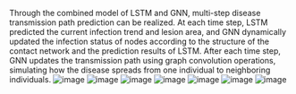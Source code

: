 Through the combined model of LSTM and GNN, multi-step disease transmission path prediction can be realized. At each time step, LSTM predicted the current infection trend and lesion area, and GNN dynamically updated the infection status of nodes according to the structure of the contact network and the prediction results of LSTM. After each time step, GNN updates the transmission path using graph convolution operations, simulating how the disease spreads from one individual to neighboring individuals.
![image](https://github.com/user-attachments/assets/ad0b40a4-3c1b-4c4a-b595-b50f1ffbc437)
![image](https://github.com/user-attachments/assets/135a7277-8f42-4855-98b7-bd523e5025ee) ![image](https://github.com/user-attachments/assets/86fe19aa-eccd-482a-aaa4-303573dc9fc3)
![image](https://github.com/user-attachments/assets/bd4593fc-5007-4bfd-8f1d-f95482394fd2) ![image](https://github.com/user-attachments/assets/2cfba58b-347b-430c-b5cc-90960b68e5df)
![image](https://github.com/user-attachments/assets/8140c583-b0b3-4eaa-8183-df05e9b13a4a) ![image](https://github.com/user-attachments/assets/3cb09a5d-98c1-4dc3-bc57-85f66cfcfd95)
